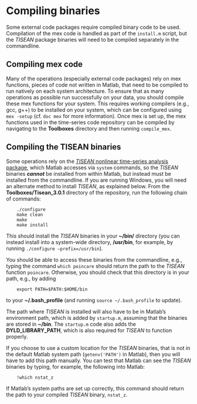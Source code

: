 # Compiling binaries

Some external code packages require compiled binary code to be used.
Compilation of the mex code is handled as part of the `install.m` script, but the *TISEAN* package binaries will need to be compiled separately in the commandline.

## Compiling mex code
<!--{#sec:CompilingMexCode}-->

Many of the operations (especially external code packages) rely on mex functions, pieces of code not written in Matlab, that need to be compiled to run natively on each system architecture.
To ensure that as many operations as possible run successfully on your data, you should compile these mex functions for your system.
This requires working compilers (e.g., gcc, g++) to be installed on your system, which can be configured using `mex -setup` (cf. `doc mex` for more information).
Once mex is set up, the mex functions used in the time-series code repository can be compiled by navigating to the **Toolboxes** directory and then running `compile_mex`.

## Compiling the TISEAN binaries
<!--{#sec:CompilingTisean}-->

Some operations rely on the [*TISEAN* nonlinear time-series analysis package](http://www.mpipks-dresden.mpg.de/~tisean/Tisean_3.0.1/index.html), which Matlab accesses via `system` commands, so the *TISEAN* binaries ***cannot*** be installed from within Matlab, but instead must be installed from the commandline.
If you are running Windows, you will need an alternate method to install *TISEAN*, as explained below.
From the **Toolboxes/Tisean_3.0.1** directory of the repository, run the following chain of commands:

        ./configure
        make clean
        make
        make install

This should install the *TISEAN* binaries in your **~/bin/** directory (you can instead install into a system-wide directory, **/usr/bin**, for example, by running `./configure –prefix=/usr/bin`).

You should be able to access these binaries from the commandline, e.g., typing the command `which poincare` should return the path to the *TISEAN* function `poincare`.
Otherwise, you should check that this directory is in your path, e.g., by adding

        export PATH=$PATH:$HOME/bin

to your **~/.bash_profile** (and running `source ~/.bash_profile` to update).

The path where *TISEAN* is installed will also have to be in Matlab’s environment path, which is added by `startup.m`, assuming that the binaries are stored in **~/bin**.
The `startup.m` code also adds the **DYLD_LIBRARY_PATH**, which is also required for *TISEAN* to function properly.

If you choose to use a custom location for the *TISEAN* binaries, that is not in the default Matlab system path (`getenv('PATH')` in Matlab), then you will have to add this path manually.
You can test that Matlab can see the *TISEAN* binaries by typing, for example, the following into Matlab:

        !which nstat_z

If Matlab’s system paths are set up correctly, this command should return the path to your compiled *TISEAN* binary, `nstat_z`.